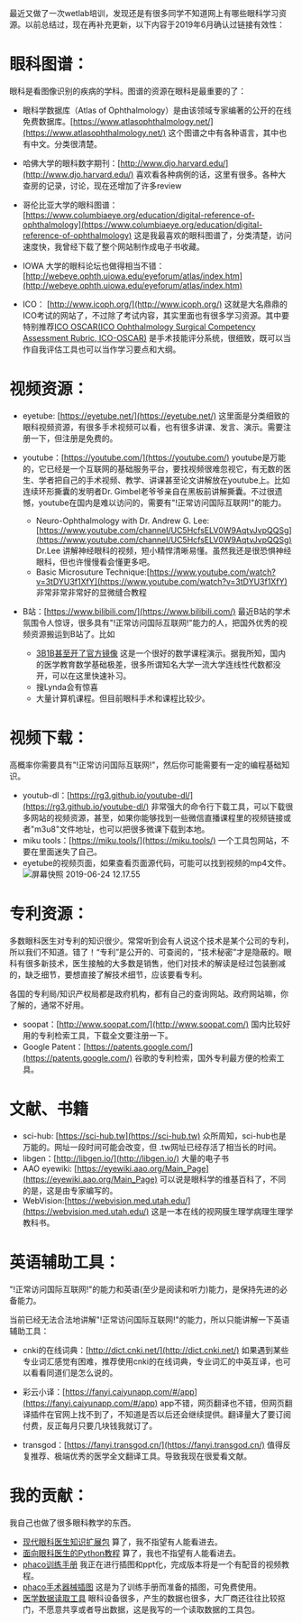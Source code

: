 <!--
.. title: 眼科网络资源索引贴
.. slug: ophthalomology-network-resources
.. date: 2019-6-24 11:00:01 UTC+08:00
.. tags: ophthalmology
.. category: ophthalmology
.. link:
.. description:
.. type: text
-->

最近又做了一次wetlab培训，发现还是有很多同学不知道网上有哪些眼科学习资源。以前总结过，现在再补充更新，以下内容于2019年6月确认过链接有效性：

<!-- TEASER_END -->

# 眼科图谱：

眼科是看图像识别的疾病的学科。图谱的资源在眼科是最重要的了：

* 眼科学数据库（Atlas of Ophthalmology）是由该领域专家编著的公开的在线免费数据库。[https://www.atlasophthalmology.net/](https://www.atlasophthalmology.net/) 这个图谱之中有各种语言，其中也有中文。分类很清楚。

* 哈佛大学的眼科数字期刊：[http://www.djo.harvard.edu/](http://www.djo.harvard.edu/) 喜欢看各种病例的话，这里有很多。各种大查房的记录，讨论，现在还增加了许多review

* 哥伦比亚大学的眼科图谱：[https://www.columbiaeye.org/education/digital-reference-of-ophthalmology](https://www.columbiaeye.org/education/digital-reference-of-ophthalmology) 
这是我最喜欢的眼科图谱了，分类清楚，访问速度快，我曾经下载了整个网站制作成电子书收藏。

* IOWA 大学的眼科论坛也做得相当不错：[http://webeye.ophth.uiowa.edu/eyeforum/atlas/index.htm](http://webeye.ophth.uiowa.edu/eyeforum/atlas/index.htm) 

* ICO： [http://www.icoph.org/](http://www.icoph.org/) 这就是大名鼎鼎的ICO考试的网站了，不过除了考试内容，其实里面也有很多学习资源。其中要特别推荐[ICO OSCAR(ICO Ophthalmology Surgical Competency Assessment Rubric, ICO-OSCAR)](http://www.icoph.org/resources/230/Surgical-Assessment-Tool-ICO-OSCAR-in-English-and-Spanish.html) 是手术技能评分系统，很细致，既可以当作自我评估工具也可以当作学习要点和大纲。
 

# 视频资源：

* eyetube: [https://eyetube.net/](https://eyetube.net/)  这里面是分类细致的眼科视频资源，有很多手术视频可以看，也有很多讲课、发言、演示。需要注册一下，但注册是免费的。

* youtube：[https://youtube.com/](https://youtube.com/)  youtube是万能的，它已经是一个互联网的基础服务平台，要找视频很难忽视它，有无数的医生、学者把自己的手术视频、教学、讲课甚至论文讲解放在youtube上。比如连续环形撕囊的发明者Dr. Gimbel老爷爷亲自在黑板前讲解撕囊。不过很遗憾，youtube在国内是难以访问的，需要有"!正常访问国际互联网!"的能力。
    * Neuro-Ophthalmology with Dr. Andrew G. Lee: [https://www.youtube.com/channel/UC5HcfsELV0W9AqtvJvpQQSg](https://www.youtube.com/channel/UC5HcfsELV0W9AqtvJvpQQSg) Dr.Lee 讲解神经眼科的视频，短小精悍清晰易懂。虽然我还是很恐惧神经眼科，但也许慢慢看会懂更多吧。
    * Basic Microsuture Technique:[https://www.youtube.com/watch?v=3tDYU3f1XfY](https://www.youtube.com/watch?v=3tDYU3f1XfY) 非常非常非常好的显微缝合教程

* B站：[https://www.bilibili.com/](https://www.bilibili.com/) 最近B站的学术氛围令人惊讶，很多具有"!正常访问国际互联网!"能力的人，把国外优秀的视频资源搬运到B站了。比如
    * [3B1B甚至开了官方镜像](https://space.bilibili.com/88461692) 这是一个很好的数学课程演示。据我所知，国内的医学教育数学基础极差，很多所谓知名大学一流大学连线性代数都没开，可以在这里快速补习。
    * 搜Lynda会有惊喜
    * 大量计算机课程。但目前眼科手术和课程比较少。

# 视频下载：
高概率你需要具有"!正常访问国际互联网!"，然后你可能需要有一定的编程基础知识。

* youtub-dl：[https://rg3.github.io/youtube-dl/](https://rg3.github.io/youtube-dl/) 非常强大的命令行下载工具，可以下载很多网站的视频资源，甚至，如果你能够找到一些微信直播课程里的视频链接或者"m3u8"文件地址，也可以把很多微课下载到本地。
* miku tools：[https://miku.tools/](https://miku.tools/) 一个工具包网站，不要在里面迷失了自己。
* eyetube的视频页面，如果查看页面源代码，可能可以找到视频的mp4文件。
![屏幕快照 2019-06-24 12.17.55](https://i.loli.net/2019/06/24/5d104f080ddb377256.png)

# 专利资源：

多数眼科医生对专利的知识很少。常常听到会有人说这个技术是某个公司的专利，所以我们不知道。错了！“专利”是公开的、可查阅的，“技术秘密”才是隐蔽的。眼科有很多新技术，医生接触的大多数是销售，他们对技术的解读是经过包装删减的，缺乏细节，要想直接了解技术细节，应该要看专利。

各国的专利局/知识产权局都是政府机构，都有自己的查询网站。政府网站嘛，你了解的，通常不好用。

* soopat：[http://www.soopat.com/](http://www.soopat.com/) 国内比较好用的专利检索工具，下载全文要注册一下。
* Google Patent：[https://patents.google.com/](https://patents.google.com/) 谷歌的专利检索，国外专利最方便的检索工具。

# 文献、书籍

* sci-hub: [https://sci-hub.tw](https://sci-hub.tw) 众所周知，sci-hub也是万能的。网址一段时间可能会改变，但 .tw网址已经存活了相当长的时间。
* libgen：[http://libgen.io/](http://libgen.io/) 大量的电子书
* AAO eyewiki: [https://eyewiki.aao.org/Main_Page](https://eyewiki.aao.org/Main_Page) 可以说是眼科学的维基百科了，不同的是，这是由专家编写的。
* WebVision:[https://webvision.med.utah.edu/](https://webvision.med.utah.edu/) 这是一本在线的视网膜生理学病理生理学教科书。

# 英语辅助工具：

"!正常访问国际互联网!"的能力和英语(至少是阅读和听力)能力，是保持先进的必备能力。

当前已经无法合法地讲解"!正常访问国际互联网!"的能力，所以只能讲解一下英语辅助工具：

* cnki的在线词典：[http://dict.cnki.net/](http://dict.cnki.net/)  如果遇到某些专业词汇感觉有困难，推荐使用cnki的在线词典，专业词汇的中英互译，也可以看看同道们是怎么说的。

* 彩云小译：[https://fanyi.caiyunapp.com/#/app](https://fanyi.caiyunapp.com/#/app) app不错，网页翻译也不错，但网页翻译插件在官网上找不到了，不知道是否以后还会继续提供。翻译量大了要订阅付费，反正每月只要几块钱我就订了。

* transgod：[https://fanyi.transgod.cn/](https://fanyi.transgod.cn/) 值得反复推荐、极端优秀的医学全文翻译工具。导致我现在很爱看文献。

# 我的贡献：

我自己也做了很多眼科教学的东西。

* [现代眼科医生知识扩展包](https://goldengrape.github.io/categories/xian-dai-yan-ke-yi-sheng-zhi-shi-kuo-zhan-bao/) 算了，我不指望有人能看进去。
* [面向眼科医生的Python教程](https://github.com/goldengrape/Python-for-ophthalmologist) 算了，我也不指望有人能看进去。
* [phaco训练手册](https://github.com/goldengrape/phaco-training-manual) 我正在进行插图和ppt化，完成版本将是一个有配音的视频教程。
* [phaco手术器械插图](https://github.com/goldengrape/phacoTools) 这是为了训练手册而准备的插图，可免费使用。
* [医学数据读取工具](https://github.com/goldengrape/read_medical_device_data) 眼科设备很多，产生的数据也很多，大厂商还往往比较抠门，不愿意共享或者导出数据，这是我写的一个读取数据的工具包。
